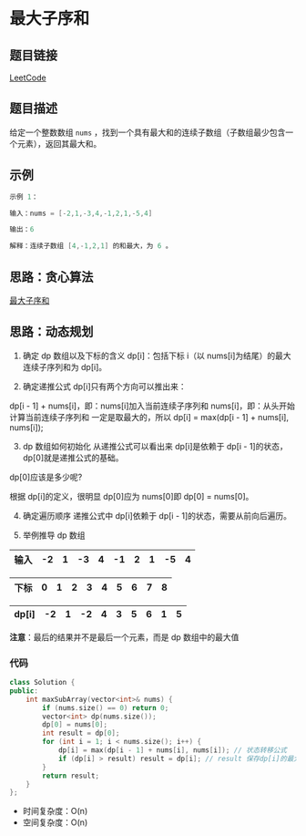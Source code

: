 # 最大子序和

## 题目链接

[LeetCode](https://leetcode-cn.com/problems/maximum-subarray/)

## 题目描述

给定一个整数数组 `nums` ，找到一个具有最大和的连续子数组（子数组最少包含一个元素），返回其最大和。

## 示例

```cpp
示例 1：

输入：nums = [-2,1,-3,4,-1,2,1,-5,4]

输出：6

解释：连续子数组 [4,-1,2,1] 的和最大，为 6 。

```

## 思路：贪心算法

[最大子序和](../../../../2.1.贪心算法/2.1.3有难度/2.1.3.2.最大子序和/main.md#思路贪心算法)

## 思路：动态规划

1. 确定 dp 数组以及下标的含义
   dp[i]：包括下标 i（以 nums[i]为结尾）的最大连续子序列和为 dp[i]。

2. 确定递推公式
   dp[i]只有两个方向可以推出来：

dp[i - 1] + nums[i]，即：nums[i]加入当前连续子序列和
nums[i]，即：从头开始计算当前连续子序列和
一定是取最大的，所以 dp[i] = max(dp[i - 1] + nums[i], nums[i]);

3. dp 数组如何初始化
   从递推公式可以看出来 dp[i]是依赖于 dp[i - 1]的状态，dp[0]就是递推公式的基础。

dp[0]应该是多少呢?

根据 dp[i]的定义，很明显 dp[0]应为 nums[0]即 dp[0] = nums[0]。

4. 确定遍历顺序
   递推公式中 dp[i]依赖于 dp[i - 1]的状态，需要从前向后遍历。

5. 举例推导 dp 数组

| 输入 | -2  | 1   | -3  | 4   | -1  | 2   | 1   | -5  | 4   |
| ---- | --- | --- | --- | --- | --- | --- | --- | --- | --- |

| 下标 | 0   | 1   | 2   | 3   | 4   | 5   | 6   | 7   | 8   |
| ---- | --- | --- | --- | --- | --- | --- | --- | --- | --- |

| dp[i] | -2  | 1   | -2  | 4   | 3   | 5   | 6   | 1   | 5   |
| ----- | --- | --- | --- | --- | --- | --- | --- | --- | --- |

**注意**：最后的结果并不是最后一个元素，而是 dp 数组中的最大值

### 代码

```cpp
class Solution {
public:
    int maxSubArray(vector<int>& nums) {
        if (nums.size() == 0) return 0;
        vector<int> dp(nums.size());
        dp[0] = nums[0];
        int result = dp[0];
        for (int i = 1; i < nums.size(); i++) {
            dp[i] = max(dp[i - 1] + nums[i], nums[i]); // 状态转移公式
            if (dp[i] > result) result = dp[i]; // result 保存dp[i]的最大值
        }
        return result;
    }
};
```

- 时间复杂度：O(n)
- 空间复杂度：O(n)
